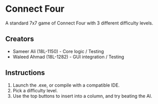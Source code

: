 # Connect Four
A standard 7x7 game of Connect Four with 3 different difficulty levels.

## Creators
* Sameer Ali (18L-1150) - Core logic / Testing
* Waleed Ahmad (18L-1282) - GUI integration / Testing

## Instructions
1. Launch the .exe, or compile with a compatible IDE.
2. Pick a difficulty level.
3. Use the top buttons to insert into a column, and try beating the AI.
